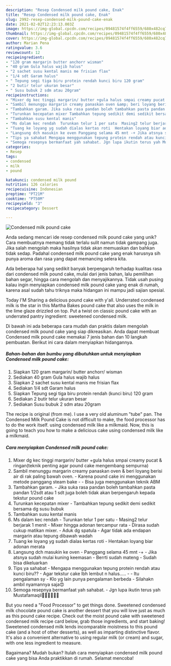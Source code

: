```yaml
---
description: "Resep Condensed milk pound cake, Enak"
title: "Resep Condensed milk pound cake, Enak"
slug: 2992-resep-condensed-milk-pound-cake-enak
date: 2021-02-02T12:23:13.003Z
image: https://img-global.cpcdn.com/recipes/09481574f4ff6559/680x482cq70/condensed-milk-pound-cake-foto-resep-utama.jpg
thumbnail: https://img-global.cpcdn.com/recipes/09481574f4ff6559/680x482cq70/condensed-milk-pound-cake-foto-resep-utama.jpg
cover: https://img-global.cpcdn.com/recipes/09481574f4ff6559/680x482cq70/condensed-milk-pound-cake-foto-resep-utama.jpg
author: Marian Pena
ratingvalue: 3.6
reviewcount: 12
recipeingredient:
- "120 gram margarin butter anchorr wisman"
- "40 gram Gula halus wajib halus"
- "2 sachet susu kental manis me frisian flax"
- "1/4 sdt Garam halus"
- " Tepung segi tiga biru protein rendah kunci biru 120 gram"
- "2 butir telur ukuran besar"
- " Susu bubuk 2 sdm atau 20gram"
recipeinstructions:
- "Mixer dg kec tinggi margarin/ butter +gula halus smpai creamy pucat &amp; ringan(teknik penting agar pound cake mengembang sempurna)"
- "Sambil menunggu margarin creamy panaskan oven &amp; beri loyang berisi air di rak paling bawah oven. Karena pound cake ini menggunakan metode panggang steam bake  Bisa juga menggunakan teknik ABM"
- "Tambahkan garam. Jika suka rasa pandan boleh tambahkan pasta pandan 1/2sdt atau 1 sdt juga boleh tidak akan berpengaruh kepada tekstur pound cake"
- "Turunkan kecepatan mixer Tambahkan tepung sedikit demi sedikit bersama dg susu bubuk"
- "Tambahkan susu kental manis"
- "Ms dalam kec rendah  Turunkan telur 1 per satu  Masing2 telur berjarak 1 menit Mixer hingga adonan tercampur rata  Dirasa sudah cukup matikan mixer. Aduk dg spatula Agar tidak ada endapan margarin atau tepung dibawah wadah"
- "Tuang ke loyang yg sudah dialas kertas roti  Hentakan loyang biar adonan merata"
- "Langsung dch masukin ke oven Panggang selama 45 mnt -+ Jika atsnya sudah mulai kuning keemasan  Berrti sudah mateng Sudah bisa dikeluarkan"
- "Tips ya sahabat Mengapa menggunakan tepung protein rendah atau kunci biru?? Agar tekstur cake lbh lembut n halus.....  Itu pengalaman sy Klo yg lain punya pengalaman berbeda Silahakn ambil nyamannya saja😍"
- "Semoga resepnya bermanfaat yah sahabat. Jgn lupa ikutin terus yah Mustafamaqil🤗🤗🤗🤗🤗🤗"
categories:
- Resep
tags:
- condensed
- milk
- pound

katakunci: condensed milk pound 
nutrition: 126 calories
recipecuisine: Indonesian
preptime: "PT21M"
cooktime: "PT50M"
recipeyield: "3"
recipecategory: Dessert

---
```



![Condensed milk pound cake](https://img-global.cpcdn.com/recipes/09481574f4ff6559/680x482cq70/condensed-milk-pound-cake-foto-resep-utama.jpg)

Anda sedang mencari ide resep condensed milk pound cake yang unik? Cara membuatnya memang tidak terlalu sulit namun tidak gampang juga. Jika salah mengolah maka hasilnya tidak akan memuaskan dan bahkan tidak sedap. Padahal condensed milk pound cake yang enak harusnya sih punya aroma dan rasa yang dapat memancing selera kita.

Ada beberapa hal yang sedikit banyak berpengaruh terhadap kualitas rasa dari condensed milk pound cake, mulai dari jenis bahan, lalu pemilihan bahan segar, hingga cara mengolah dan menyajikannya. Tidak usah pusing kalau ingin menyiapkan condensed milk pound cake yang enak di rumah, karena asal sudah tahu triknya maka hidangan ini mampu jadi sajian spesial.

Today I&#39;M Sharing a delicious pound cake with y&#39;all. Underrated condensed milk is the star in this Martha Bakes pound cake that also uses the milk in the lime glaze drizzled on top. Put a twist on classic pound cake with an underrated pantry ingredient: sweetened condensed milk.


Di bawah ini ada beberapa cara mudah dan praktis dalam mengolah condensed milk pound cake yang siap dikreasikan. Anda dapat membuat Condensed milk pound cake memakai 7 jenis bahan dan 10 langkah pembuatan. Berikut ini cara dalam menyiapkan hidangannya.

<!--inarticleads1-->

##### Bahan-bahan dan bumbu yang dibutuhkan untuk menyiapkan Condensed milk pound cake:

1. Siapkan 120 gram margarin/ butter anchorr/ wisman
1. Sediakan 40 gram Gula halus wajib halus
1. Siapkan 2 sachet susu kental manis me frisian flax
1. Sediakan 1/4 sdt Garam halus
1. Siapkan  Tepung segi tiga biru protein rendah (kunci biru) 120 gram
1. Sediakan 2 butir telur ukuran besar
1. Sediakan  Susu bubuk 2 sdm atau 20gram


The recipe is original (from me). I use a very old aluminum &#34;tube&#34; pan. The Condensed Milk Pound Cake is not difficult to make, the food processor has to do the work itself. using condensed milk like a milkmaid. Now, this is going to teach you how to make a delicious cake using condensed milk like a milkmaid. 

<!--inarticleads2-->

##### Cara menyiapkan Condensed milk pound cake:

1. Mixer dg kec tinggi margarin/ butter +gula halus smpai creamy pucat &amp; ringan(teknik penting agar pound cake mengembang sempurna)
1. Sambil menunggu margarin creamy panaskan oven &amp; beri loyang berisi air di rak paling bawah oven. - Karena pound cake ini menggunakan metode panggang steam bake -  - Bisa juga menggunakan teknik ABM
1. Tambahkan garam. - Jika suka rasa pandan boleh tambahkan pasta pandan 1/2sdt atau 1 sdt juga boleh tidak akan berpengaruh kepada tekstur pound cake
1. Turunkan kecepatan mixer - Tambahkan tepung sedikit demi sedikit bersama dg susu bubuk
1. Tambahkan susu kental manis
1. Ms dalam kec rendah  - Turunkan telur 1 per satu  - Masing2 telur berjarak 1 menit - Mixer hingga adonan tercampur rata  - Dirasa sudah cukup matikan mixer. - Aduk dg spatula - Agar tidak ada endapan margarin atau tepung dibawah wadah
1. Tuang ke loyang yg sudah dialas kertas roti  - Hentakan loyang biar adonan merata
1. Langsung dch masukin ke oven - Panggang selama 45 mnt -+ - Jika atsnya sudah mulai kuning keemasan  - Berrti sudah mateng - Sudah bisa dikeluarkan
1. Tips ya sahabat - Mengapa menggunakan tepung protein rendah atau kunci biru?? - Agar tekstur cake lbh lembut n halus..... -  - Itu pengalaman sy - Klo yg lain punya pengalaman berbeda - Silahakn ambil nyamannya saja😍
1. Semoga resepnya bermanfaat yah sahabat. - Jgn lupa ikutin terus yah Mustafamaqil🤗🤗🤗🤗🤗🤗


But you need a &#34;Food Processor&#34; to get things done. Sweetened condensed milk chocolate pound cake is another dessert that you will love just as much as this pound cake recipe. Check out the moist pound cake with sweetened condensed milk recipe card below, grab those ingredients, and start baking! Sweetened condensed milk lends incomparable moistness to this pound cake (and a host of other desserts), as well as imparting distinctive flavor. It&#39;s also a convenient alternative to using regular milk (or cream) and sugar, with one less ingredient to measure. 

Bagaimana? Mudah bukan? Itulah cara menyiapkan condensed milk pound cake yang bisa Anda praktikkan di rumah. Selamat mencoba!
